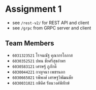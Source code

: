 # Assignment 1

- see `/rest-v2/` for REST API and client
- see `/grpc` from GRPC server and client


## Team Members
- `6031323521`	โรจนณัฐ	คุณากรโอภาส
- `6030352521`	ปพน	ชัยศรีสุขอำพร
- `6030583121`	เศรษฐ์	ภูภักดิ์
- `6030044221`	กาญจนา	เพชรนอก
- `6030665021`	รพีพงศ์	เศรษฐวิพัฒนชัย
- `6030031021`	กษิดิศ	รัตนวงศ์พิทักษ์


